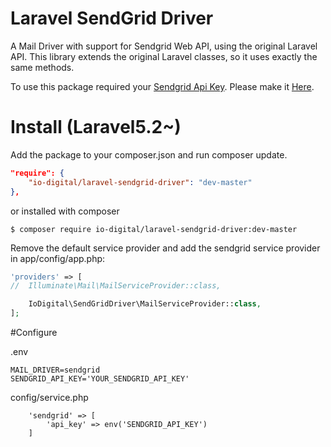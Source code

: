 Laravel SendGrid Driver
====

A Mail Driver with support for Sendgrid Web API, using the original Laravel API.
This library extends the original Laravel classes, so it uses exactly the same methods.

To use this package required your [Sendgrid Api Key](https://sendgrid.com/docs/User_Guide/Settings/api_keys.html).
Please make it [Here](https://app.sendgrid.com/settings/api_keys).

# Install (Laravel5.2~)

Add the package to your composer.json and run composer update.
```json
"require": {
    "io-digital/laravel-sendgrid-driver": "dev-master"
},
```

or installed with composer
```
$ composer require io-digital/laravel-sendgrid-driver:dev-master
```

Remove the default service provider and add the sendgrid service provider in app/config/app.php:
```php
'providers' => [
//  Illuminate\Mail\MailServiceProvider::class,

    IoDigital\SendGridDriver\MailServiceProvider::class,
];
```

#Configure

.env
```
MAIL_DRIVER=sendgrid
SENDGRID_API_KEY='YOUR_SENDGRID_API_KEY'
```

config/service.php
```
    'sendgrid' => [
        'api_key' => env('SENDGRID_API_KEY')
    ]
```